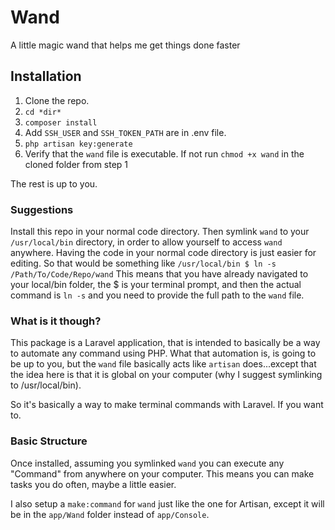 # Wand

A little magic wand that helps me get things done faster

## Installation

1. Clone the repo.
1. `cd *dir*` 
1. `composer install`
1. Add `SSH_USER` and `SSH_TOKEN_PATH` are in .env file.
1. `php artisan key:generate`
1. Verify that the `wand` file is executable. If not run `chmod +x wand` in the cloned folder from step 1

The rest is up to you.

### Suggestions

Install this repo in your normal code directory. Then symlink `wand` to your `/usr/local/bin` directory, in order to allow yourself to access `wand` anywhere. Having the code in your normal code directory is just easier for editing. So that would be something like `/usr/local/bin $ ln -s /Path/To/Code/Repo/wand` This means that you have already navigated to your local/bin folder, the $ is your terminal prompt, and then the actual command is `ln -s` and you need to provide the full path to the `wand` file.

### What is it though?

This package is a Laravel application, that is intended to basically be a way to automate any command using PHP. What that automation is, is going to be up to you, but the `wand` file basically acts like `artisan` does...except that the idea here is that it is global on your computer (why I suggest symlinking to /usr/local/bin).

So it's basically a way to make terminal commands with Laravel. If you want to.

### Basic Structure

Once installed, assuming you symlinked `wand` you can execute any "Command" from anywhere on your computer. This means you can make tasks you do often, maybe a little easier.

I also setup a `make:command` for `wand` just like the one for Artisan, except it will be in the `app/Wand` folder instead of `app/Console`.
